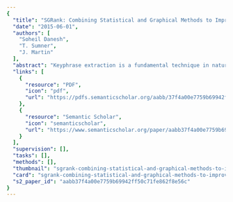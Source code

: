 ```yaml
---
{
  "title": "SGRank: Combining Statistical and Graphical Methods to Improve the State of the Art in Unsupervised Keyphrase Extraction",
  "date": "2015-06-01",
  "authors": [
    "Soheil Danesh",
    "T. Sumner",
    "J. Martin"
  ],
  "abstract": "Keyphrase extraction is a fundamental technique in natural language processing. It enables documents to be mapped to a concise set of phrases that can be used for indexing, clustering, ontology building, auto-tagging and other information organization schemes. Two major families of unsupervised keyphrase extraction algorithms may be characterized as statistical and graph-based. We present a hybrid statistical-graphical algorithm that capitalizes on the heuristics of both families of algorithms and is able to outperform the state of the art in unsupervised keyphrase extraction on several datasets.",
  "links": [
    {
      "resource": "PDF",
      "icon": "pdf",
      "url": "https://pdfs.semanticscholar.org/aabb/37f4a00e7759b69942ff50c71fe862f8e56c.pdf"
    },
    {
      "resource": "Semantic Scholar",
      "icon": "semanticscholar",
      "url": "https://www.semanticscholar.org/paper/aabb37f4a00e7759b69942ff50c71fe862f8e56c"
    }
  ],
  "supervision": [],
  "tasks": [],
  "methods": [],
  "thumbnail": "sgrank-combining-statistical-and-graphical-methods-to-improve-the-state-of-the-art-in-unsupervised-keyphrase-extraction-thumb.jpg",
  "card": "sgrank-combining-statistical-and-graphical-methods-to-improve-the-state-of-the-art-in-unsupervised-keyphrase-extraction-card.jpg",
  "s2_paper_id": "aabb37f4a00e7759b69942ff50c71fe862f8e56c"
}
---
```


